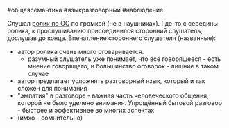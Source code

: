 #общаясемантика #языкразговорный #наблюдение 

Слушал [ролик по ОС](https://www.youtube.com/watch?v=OaCqFXtHKJ0) по громкой (не в наушниках). Где-то с середины ролика, к прослушиванию присоединился сторонний слушатель, дослушав до конца. 
Впечатление стороннего слушателя (названные):
+ автор ролика очень много оговаривается.
  + разумный слушатель уже понимает, что всё говорящееся - есть мнение говорящего, и большинство оговорок - лишние в таком случае
+  автор предлагает усложнять разговорный язык, который и так сложен для понимания
+  "эмпатия" в разговоре - важная часть человеческого общения, которой не было уделено внимания. Упрощённый бытовой разговор - быстрее и эффективнее во многих аспектах 
  +  (имхо - сомнительно)